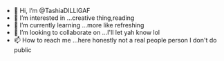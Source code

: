 - 👋 Hi, I’m @TashiaDILLIGAF
- 👀 I’m interested in ...creative thing,reading
- 🌱 I’m currently learning ...more like refreshing 
- 💞️ I’m looking to collaborate on ...I'll let yah know lol
- 📫 How to reach me ...here honestly not a real people person I don't do public 

<!---
TashiaDILLIGAF/TashiaDILLIGAF is a ✨ special ✨ repository because its `README.md` (this file) appears on your GitHub profile.
You can click the Preview link to take a look at your changes.
--->
